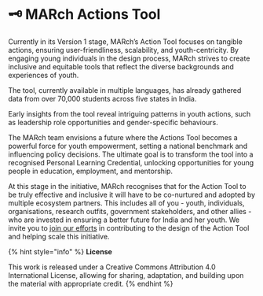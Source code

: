 # 🗝 MARch Actions Tool

Currently in its Version 1 stage, MARch’s Action Tool focuses on tangible actions, ensuring user-friendliness, scalability, and youth-centricity. By engaging young individuals in the design process, MARch strives to create inclusive and equitable tools that reflect the diverse backgrounds and experiences of youth.

The tool, currently available in multiple languages, has already gathered data from over 70,000 students across five states in India.

Early insights from the tool reveal intriguing patterns in youth actions, such as leadership role opportunities and gender-specific behaviours.&#x20;

The MARch team envisions a future where the Actions Tool becomes a powerful force for youth empowerment, setting a national benchmark and influencing policy decisions. The ultimate goal is to transform the tool into a recognised Personal Learning Credential, unlocking opportunities for young people in education, employment, and mentorship.

At this stage in the initiative, MARch recognises that for the Action Tool to be truly effective and inclusive it will have to be co-nurtured and adopted by multiple ecosystem partners. This includes all of you - youth, individuals, organisations, research outfits, government stakeholders, and other allies - who are invested in ensuring a better future for India and her youth. We invite you to [join our efforts](../../way-forward/reach-out-to-us.md) in contributing to the design of the Action Tool and helping scale this initiative.

{% hint style="info" %}
**License**

This work is released under a Creative Commons Attribution 4.0 International License, allowing for sharing, adaptation, and building upon the material with appropriate credit.
{% endhint %}
